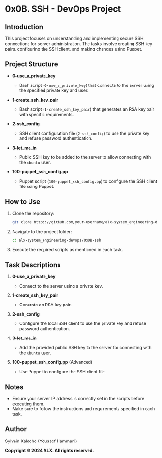 # 0x0B. SSH - DevOps Project

## Introduction

This project focuses on understanding and implementing secure SSH connections for server administration. The tasks involve creating SSH key pairs, configuring the SSH client, and making changes using Puppet.

## Project Structure

- **0-use_a_private_key**
  - Bash script (`0-use_a_private_key`) that connects to the server using the specified private key and user.

- **1-create_ssh_key_pair**
  - Bash script (`1-create_ssh_key_pair`) that generates an RSA key pair with specific requirements.

- **2-ssh_config**
  - SSH client configuration file (`2-ssh_config`) to use the private key and refuse password authentication.

- **3-let_me_in**
  - Public SSH key to be added to the server to allow connecting with the `ubuntu` user.

- **100-puppet_ssh_config.pp**
  - Puppet script (`100-puppet_ssh_config.pp`) to configure the SSH client file using Puppet.

## How to Use

1. Clone the repository:
   ```bash
   git clone https://github.com/your-username/alx-system_engineering-devops.git
   ```

2. Navigate to the project folder:
   ```bash
   cd alx-system_engineering-devops/0x0B-ssh
   ```

3. Execute the required scripts as mentioned in each task.

## Task Descriptions

1. **0-use_a_private_key**
   - Connect to the server using a private key.

2. **1-create_ssh_key_pair**
   - Generate an RSA key pair.

3. **2-ssh_config**
   - Configure the local SSH client to use the private key and refuse password authentication.

4. **3-let_me_in**
   - Add the provided public SSH key to the server for connecting with the `ubuntu` user.

5. **100-puppet_ssh_config.pp** (Advanced)
   - Use Puppet to configure the SSH client file.

## Notes

- Ensure your server IP address is correctly set in the scripts before executing them.
- Make sure to follow the instructions and requirements specified in each task.

## Author

Sylvain Kalache (Youssef Hammani)

**Copyright © 2024 ALX. All rights reserved.**